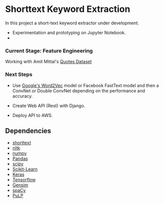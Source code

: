 Shorttext Keyword Extraction
=========================================================================

In this project a short-text keyword extractor under development.
- Experimentation and prototyping on Jupyter Notebook. 
- 

### Current Stage: Feature Engineering
Working with Amit Mittal's [Quotes Dataset](https://www.kaggle.com/akmittal/quotes-dataset#quotes.json)

### Next Steps
- Use [Google's Word2Vec](https://drive.google.com/file/d/0B7XkCwpI5KDYNlNUTTlSS21pQmM/edit) model or Facebook FastText model and then a ConvNet or Double ConvNet depending on the performance and accuracy.

- Create Web API (Rest) with Django. 

- Deploy API to AWS.





Dependencies
-----------
- [shorttext](https://github.com/stephenhky/PyShortTextCategorization)
- [nltk](https://www.nltk.org/)
- [numpy](http://http://www.numpy.org/)
- [Pandas](https://pandas.pydata.org/)
- [scipy](http://https://www.scipy.org/)
- [Scikit-Learn](https://scikit-learn.org/stable/)
- [Keras](https://keras.io/)
- [Tensorflow](https://www.tensorflow.org/)
- [Gensim](https://radimrehurek.com/gensim/)
- [spaCy](https://spacy.io/)
- [PuLP](https://pythonhosted.org/PuLP/)


